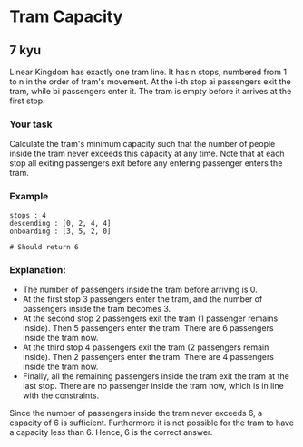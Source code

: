 # Tram Capacity
## 7 kyu

Linear Kingdom has exactly one tram line. It has n stops, numbered from 1 to n in the order of tram's movement. At the i-th stop ai passengers exit the tram, while bi passengers enter it. The tram is empty before it arrives at the first stop.

### Your task

Calculate the tram's minimum capacity such that the number of people inside the tram never exceeds this capacity at any time. Note that at each stop all exiting passengers exit before any entering passenger enters the tram.

### Example
```
stops : 4
descending : [0, 2, 4, 4]
onboarding : [3, 5, 2, 0]

# Should return 6
```

### Explanation:

- The number of passengers inside the tram before arriving is 0.
- At the first stop 3 passengers enter the tram, and the number of passengers inside the tram becomes 3.
- At the second stop 2 passengers exit the tram (1 passenger remains inside). Then 5 passengers enter the tram. There are 6 passengers inside the tram now.
- At the third stop 4 passengers exit the tram (2 passengers remain inside). Then 2 passengers enter the tram. There are 4 passengers inside the tram now.
- Finally, all the remaining passengers inside the tram exit the tram at the last stop. There are no passenger inside the tram now, which is in line with the constraints.

Since the number of passengers inside the tram never exceeds 6, a capacity of 6 is sufficient. Furthermore it is not possible for the tram to have a capacity less than 6. Hence, 6 is the correct answer.
